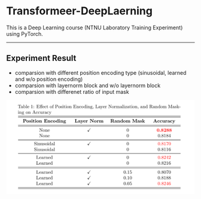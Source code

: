 # Transformeer-DeepLaerning

This is a Deep Learning course (NTNU Laboratory Training Experiment) using PyTorch.

---

## Experiment Result
* comparsion with different position encoding type (sinusoidal, learned and w/o position encoding)
* comparsion with layernorm block and w/o layernorm block
* comparsion with differenet ratio of input mask

<p float="left">
  <img src="result/result.png" alt="Experiment Result" width="700" />
</p>
